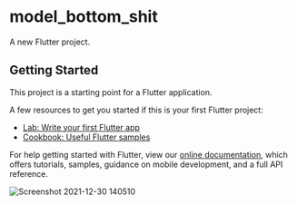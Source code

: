 # model_bottom_shit

A new Flutter project.

## Getting Started

This project is a starting point for a Flutter application.

A few resources to get you started if this is your first Flutter project:

- [Lab: Write your first Flutter app](https://flutter.dev/docs/get-started/codelab)
- [Cookbook: Useful Flutter samples](https://flutter.dev/docs/cookbook)

For help getting started with Flutter, view our
[online documentation](https://flutter.dev/docs), which offers tutorials,
samples, guidance on mobile development, and a full API reference.




![Screenshot 2021-12-30 140510](https://user-images.githubusercontent.com/92775948/147733282-d1a4950f-0163-40e8-bfe3-12f6e5321a74.png)
